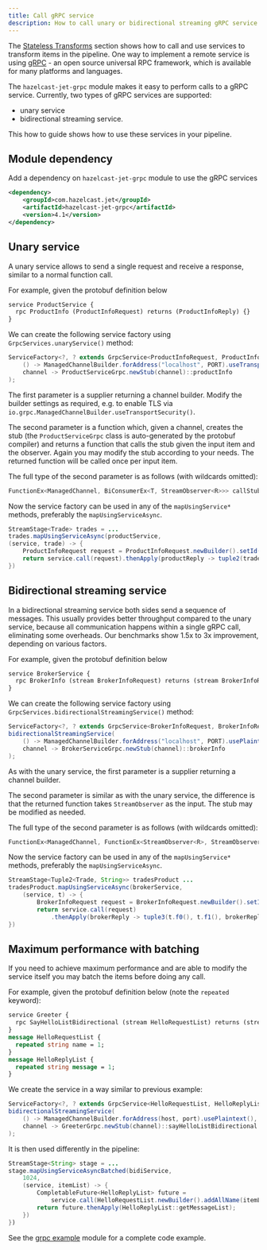 ```yaml
---
title: Call gRPC service
description: How to call unary or bidirectional streaming gRPC service from a pipeline.
---
```


The [Stateless Transforms](../api/stateless-transforms.md#mapusingservice)
section shows how to call and use services to transform items in the
pipeline. One way to implement a remote service is using
[gRPC](https://grpc.io/) - an open source universal RPC framework, which
is available for many platforms and languages.

The `hazelcast-jet-grpc` module makes it easy to perform calls to a
gRPC service. Currently, two types of gRPC services are supported:

- unary service
- bidirectional streaming service.

This how to guide shows how to use these services in your pipeline.

## Module dependency

Add a dependency on `hazelcast-jet-grpc` module to use the gRPC services

```xml
<dependency>
    <groupId>com.hazelcast.jet</groupId>
    <artifactId>hazelcast-jet-grpc</artifactId>
    <version>4.1</version>
</dependency>
```

## Unary service

A unary service allows to send a single request and receive a response,
similar to a normal function call.

For example, given the protobuf definition below

```proto
service ProductService {
  rpc ProductInfo (ProductInfoRequest) returns (ProductInfoReply) {}
}
```

We can create the following service factory using
`GrpcServices.unaryService()` method:

```java
ServiceFactory<?, ? extends GrpcService<ProductInfoRequest, ProductInfoReply>> productService = unaryService(
    () -> ManagedChannelBuilder.forAddress("localhost", PORT).useTransportSecurity().usePlaintext(),
    channel -> ProductServiceGrpc.newStub(channel)::productInfo
);
```

The first parameter is a supplier returning a channel builder. Modify
the builder settings as required, e.g. to enable TLS via
`io.grpc.ManagedChannelBuilder.useTransportSecurity()`.  

The second parameter is a function which, given a channel, creates the
stub (the `ProductServiceGrpc` class is auto-generated by the protobuf
compiler) and returns a function that calls the stub given
the input item and the observer. Again you may modify the stub according
to your needs. The returned function will be called once per input item.

The full type of the second parameter is as follows (with wildcards
omitted):

```java
FunctionEx<ManagedChannel, BiConsumerEx<T, StreamObserver<R>>> callStubFn
```

Now the service factory can be used in any of the `mapUsingService*`
methods, preferably the `mapUsingServiceAsync`.

```java
StreamStage<Trade> trades = ...
trades.mapUsingServiceAsync(productService,
(service, trade) -> {
    ProductInfoRequest request = ProductInfoRequest.newBuilder().setId(trade.productId()).build();
    return service.call(request).thenApply(productReply -> tuple2(trade, productReply.getProductName()));
})
```

## Bidirectional streaming service

In a bidirectional streaming service both sides send a sequence of
messages. This usually provides better throughput compared to the unary
service, because all communication happens within a single gRPC call,
eliminating some overheads. Our benchmarks show 1.5x to 3x improvement,
depending on various factors.

For example, given the protobuf definition below

```proto
service BrokerService {
  rpc BrokerInfo (stream BrokerInfoRequest) returns (stream BrokerInfoReply) {}
}
```

We can create the following service factory using
`GrpcServices.bidirectionalStreamingService()` method:

```java
ServiceFactory<?, ? extends GrpcService<BrokerInfoRequest, BrokerInfoReply>> brokerService =
bidirectionalStreamingService(
    () -> ManagedChannelBuilder.forAddress("localhost", PORT).usePlaintext(),
    channel -> BrokerServiceGrpc.newStub(channel)::brokerInfo
);
```

As with the unary service, the first parameter is a supplier returning
a channel builder.

The second parameter is similar as with the unary service, the
difference is that the returned function takes `StreamObserver` as the
input. The stub may be modified as needed.

The full type of the second parameter is as follows (with wildcards
omitted):

```java
FunctionEx<ManagedChannel, FunctionEx<StreamObserver<R>, StreamObserver<T>>> callStubFn
```

Now the service factory can be used in any of the `mapUsingService*`
methods, preferably the `mapUsingServiceAsync`.

```java
StreamStage<Tuple2<Trade, String>> tradesProduct ...
tradesProduct.mapUsingServiceAsync(brokerService,
    (service, t) -> {
        BrokerInfoRequest request = BrokerInfoRequest.newBuilder().setId(t.f0().brokerId()).build();
        return service.call(request)
            .thenApply(brokerReply -> tuple3(t.f0(), t.f1(), brokerReply.getBrokerName()));
})
```

## Maximum performance with batching

If you need to achieve maximum performance and are able to modify the
service itself you may batch the items before doing any call.

For example, given the protobuf definition below (note the
`repeated` keyword):

```proto
service Greeter {
  rpc SayHelloListBidirectional (stream HelloRequestList) returns (stream HelloReplyList) {}
}
message HelloRequestList {
  repeated string name = 1;
}
message HelloReplyList {
  repeated string message = 1;
}
```

We create the service in a way similar to previous example:

```java
ServiceFactory<?, ? extends GrpcService<HelloRequestList, HelloReplyList>> bidiService =
bidirectionalStreamingService(
    () -> ManagedChannelBuilder.forAddress(host, port).usePlaintext(),
    channel -> GreeterGrpc.newStub(channel)::sayHelloListBidirectional
);
```

It is then used differently in the pipeline:

```java
StreamStage<String> stage = ...
stage.mapUsingServiceAsyncBatched(bidiService,
    1024,
    (service, itemList) -> {
        CompletableFuture<HelloReplyList> future =
            service.call(HelloRequestList.newBuilder().addAllName(itemList).build());
        return future.thenApply(HelloReplyList::getMessageList);
    })
})
```

See the [grpc example](https://github.com/hazelcast/hazelcast-jet/tree/master/examples/grpc)
module for a complete code example.

